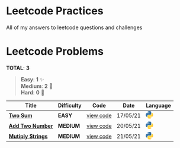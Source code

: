 # Leetcode Practices
All of my answers to leetcode questions and challenges
# Leetcode Problems
**TOTAL**: **3**
> **Easy**: **1** :sparkles:\
> **Medium**: **2** :metal:\
> **Hard**: **0** :tada:


Title | Difficulty | Code | Date | Language
--- | --- | --- | --- | --- |
[**Two Sum**](https://leetcode.com/problems/two-sum) | **EASY** | [view code](problems/two_sum.py) | 17/05/21 | <img src="icons/python-icon.png" alt="drawing" width="20"/> 
[**Add Two Number**](https://leetcode.com/problems/add-two-numbers) | **MEDIUM** | [view code](problems/add_two_numbers.py) | 20/05/21 | <img src="icons/python-icon.png" alt="drawing" width="20"/>
[**Mutiply Strings**](https://leetcode.com/problems/multiply-strings) | **MEDIUM** | [view code](problems/multiply_strings.py) | 21/05/21 | <img src="icons/python-icon.png" alt="drawing" width="20"/> 